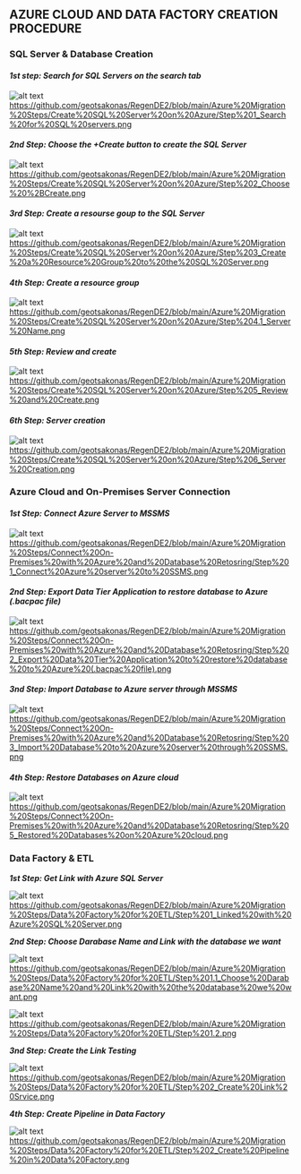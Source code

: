 ## AZURE CLOUD AND DATA FACTORY CREATION PROCEDURE

### SQL Server & Database Creation

#### ***1st step: Search for SQL Servers on the search tab***

![alt text](link/to/image)https://github.com/geotsakonas/RegenDE2/blob/main/Azure%20Migration%20Steps/Create%20SQL%20Server%20on%20Azure/Step%201_Search%20for%20SQL%20servers.png

#### ***2nd Step: Choose the +Create button to create the SQL Server***

![alt text](link/to/image)https://github.com/geotsakonas/RegenDE2/blob/main/Azure%20Migration%20Steps/Create%20SQL%20Server%20on%20Azure/Step%202_Choose%20%2BCreate.png

#### ***3rd Step: Create a resourse goup to the SQL Server***

![alt text](link/to/image)https://github.com/geotsakonas/RegenDE2/blob/main/Azure%20Migration%20Steps/Create%20SQL%20Server%20on%20Azure/Step%203_Create%20a%20Resource%20Group%20to%20the%20SQL%20Server.png

#### ***4th Step: Create a resource group***

![alt text](link/to/image)https://github.com/geotsakonas/RegenDE2/blob/main/Azure%20Migration%20Steps/Create%20SQL%20Server%20on%20Azure/Step%204.1_Server%20Name.png

#### ***5th Step: Review and create***

![alt text](link/to/image)https://github.com/geotsakonas/RegenDE2/blob/main/Azure%20Migration%20Steps/Create%20SQL%20Server%20on%20Azure/Step%205_Review%20and%20Create.png

#### ***6th Step: Server creation***

![alt text](link/to/image)https://github.com/geotsakonas/RegenDE2/blob/main/Azure%20Migration%20Steps/Create%20SQL%20Server%20on%20Azure/Step%206_Server%20Creation.png

### Azure Cloud and On-Premises Server Connection

#### ***1st Step: Connect Azure Server to MSSMS***

![alt text](link/to/image)https://github.com/geotsakonas/RegenDE2/blob/main/Azure%20Migration%20Steps/Connect%20On-Premises%20with%20Azure%20and%20Database%20Retosring/Step%201_Connect%20Azure%20server%20to%20SSMS.png

#### ***2nd Step: Export Data Tier Application to restore database to Azure (.bacpac file)***

![alt text](link/to/image)https://github.com/geotsakonas/RegenDE2/blob/main/Azure%20Migration%20Steps/Connect%20On-Premises%20with%20Azure%20and%20Database%20Retosring/Step%202_Export%20Data%20Tier%20Application%20to%20restore%20database%20to%20Azure%20(.bacpac%20file).png


#### ***3nd Step: Import Database to Azure server through MSSMS***

![alt text](link/to/image)https://github.com/geotsakonas/RegenDE2/blob/main/Azure%20Migration%20Steps/Connect%20On-Premises%20with%20Azure%20and%20Database%20Retosring/Step%203_Import%20Database%20to%20Azure%20server%20through%20SSMS.png

#### ***4th Step: Restore Databases on Azure cloud***

![alt text](link/to/image)https://github.com/geotsakonas/RegenDE2/blob/main/Azure%20Migration%20Steps/Connect%20On-Premises%20with%20Azure%20and%20Database%20Retosring/Step%205_Restored%20Databases%20on%20Azure%20cloud.png

### Data Factory & ETL

***1st Step: Get Link with Azure SQL Server***

![alt text](link/to/image)https://github.com/geotsakonas/RegenDE2/blob/main/Azure%20Migration%20Steps/Data%20Factory%20for%20ETL/Step%201_Linked%20with%20Azure%20SQL%20Server.png

***2nd Step: Choose Darabase Name and Link with the database we want***

![alt text](link/to/image)https://github.com/geotsakonas/RegenDE2/blob/main/Azure%20Migration%20Steps/Data%20Factory%20for%20ETL/Step%201.1_Choose%20Darabase%20Name%20and%20Link%20with%20the%20database%20we%20want.png

![alt text](link/to/image)https://github.com/geotsakonas/RegenDE2/blob/main/Azure%20Migration%20Steps/Data%20Factory%20for%20ETL/Step%201.2.png

***3nd Step: Create the Link Testing***

![alt text](link/to/image)https://github.com/geotsakonas/RegenDE2/blob/main/Azure%20Migration%20Steps/Data%20Factory%20for%20ETL/Step%202_Create%20Link%20Srvice.png

***4th Step: Create Pipeline in Data Factory***

![alt text](link/to/image)https://github.com/geotsakonas/RegenDE2/blob/main/Azure%20Migration%20Steps/Data%20Factory%20for%20ETL/Step%202_Create%20Pipeline%20in%20Data%20Factory.png
